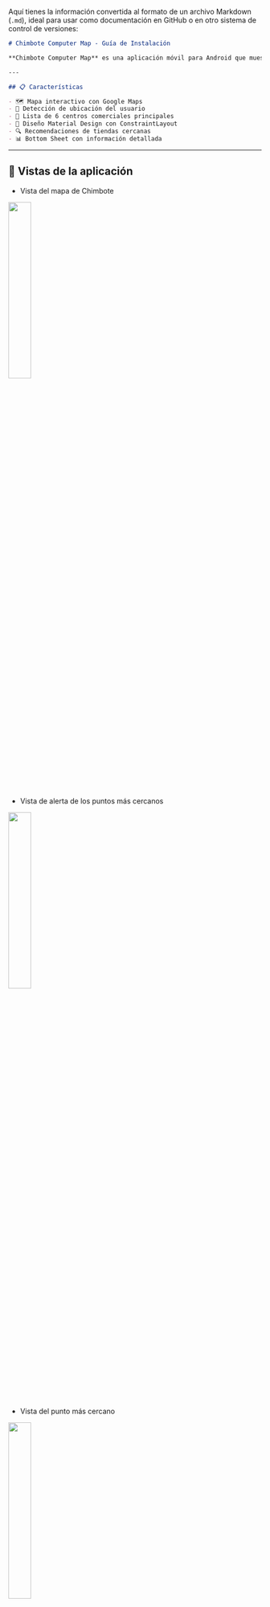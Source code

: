 Aquí tienes la información convertida al formato de un archivo Markdown (`.md`), ideal para usar como documentación en GitHub o en otro sistema de control de versiones:

````markdown
# Chimbote Computer Map - Guía de Instalación

**Chimbote Computer Map** es una aplicación móvil para Android que muestra en un mapa todos los establecimientos donde se venden equipos de cómputo en Chimbote, Perú.

---

## 📋 Características

- 🗺️ Mapa interactivo con Google Maps  
- 📍 Detección de ubicación del usuario  
- 🏪 Lista de 6 centros comerciales principales  
- 📱 Diseño Material Design con ConstraintLayout  
- 🔍 Recomendaciones de tiendas cercanas  
- 📊 Bottom Sheet con información detallada  
````
---

## 📱 Vistas de la aplicación

* Vista del mapa de Chimbote  
<img src="https://github.com/user-attachments/assets/ddd9d31c-ff93-447f-9c05-373c7656b1c1" width="30%" />

* Vista de alerta de los puntos más cercanos  
<img src="https://github.com/user-attachments/assets/f2b1a0bd-a294-44ae-be59-301c0cb7978c" width="30%" />

* Vista del punto más cercano  
<img src="https://github.com/user-attachments/assets/382b791c-6d29-4a83-a103-650da0af3e84" width="30%" />

* Vista de lista de todos los puntos de venta  
<img src="https://github.com/user-attachments/assets/4413646b-0a0c-4c90-946e-5c61d5a0f7d9" width="30%" />

---
````
## 🚀 Configuración del Proyecto

### 1. Crear el Proyecto en Android Studio

1. Abre Android Studio  
2. Crea un nuevo proyecto con los siguientes parámetros:
   - Template: Empty Activity  
   - Name: `AppTechPoint`  
   - Package: `com.example.apptechpoint`  
   - Language: Kotlin  
   - Minimum SDK: API 24  

### 2. Obtener API Key de Google Maps

1. Ve a [Google Cloud Console](https://console.cloud.google.com)  
2. Crea un proyecto o selecciona uno existente  
3. Habilita las siguientes APIs:
   - Maps SDK for Android  
   - Places API (opcional)  
   - Geocoding API (opcional)  
4. Crea una API Key y restríngela a tu aplicación Android  

### 3. Configurar el Proyecto

#### 3.1 `build.gradle` (nivel de proyecto)

```kotlin
plugins {
    id 'com.google.android.libraries.mapsplatform.secrets-gradle-plugin' version '2.0.1' apply false
}
````

#### 3.2 `strings.xml`

Reemplaza `TU_API_KEY_AQUI` con tu API Key real:

```xml
<string name="my_api_key">AIzaSyC...</string>
```

---

## 📁 Estructura de Archivos

```
app/src/main/
├── java/com/example/chimbotecomputermap/
│   ├── MainActivity.kt
│   ├── ComputerStore.kt
│   └── StoresAdapter.kt
├── res/
│   ├── layout/
│   │   ├── activity_main.xml
│   │   └── item_store.xml
│   ├── values/
│   │   ├── colors.xml
│   │   ├── strings.xml
│   │   └── themes.xml
│   └── drawable/
│       ├── bottom_sheet_background.xml
│       ├── bottom_sheet_handle.xml
│       ├── ic_location.xml
│       ├── ic_store.xml
│       └── ic_arrow_forward.xml
└── AndroidManifest.xml
```

---

## 🛠️ Instalación

1. **Copiar archivos**: Añade los archivos proporcionados en sus carpetas correspondientes.
2. **Sincronizar proyecto**: Haz clic en “Sync Now” en Android Studio.
3. **Permisos**: Verifica que los siguientes permisos estén en `AndroidManifest.xml`:

   * `ACCESS_FINE_LOCATION`
   * `ACCESS_COARSE_LOCATION`
   * `INTERNET`
   * `ACCESS_NETWORK_STATE`
4. **Probar la aplicación**:

   * Usa un emulador o dispositivo físico
   * Otorga los permisos de ubicación cuando se soliciten

---

## 📍 Ubicaciones Incluidas

* **Galerías Shopping Center** (-9.07370, -78.57712)
* **Centro Comercial Chimbote** (-9.07376, -78.58978)
* **Galerías Alfa** (-9.07486, -78.59126)
* **Chimbote Plaza Center** (-9.0741361, -78.5880261)
* **MegaPlaza Chimbote** (-9.1024389, -78.5576856)
* **Tu Centro Comercial Nuevo Chimbote** (-9.12798, -78.51976)

---

## 🎨 Características de Diseño

* Material Design 3
* ConstraintLayout
* Bottom Sheet
* FAB (Floating Action Button)
* RecyclerView
* Cards

---

## 🔧 Funcionalidades

### Detección de Ubicación

* Solicita permisos automáticamente
* Muestra ubicación actual en el mapa
* Calcula distancias a tiendas

### Recomendaciones

* Ordena tiendas por proximidad
* Muestra las 3 más cercanas
* Información detallada

### Interactividad

* Tocar marcadores para ver información
* Deslizar Bottom Sheet
* Tocar ítems de la lista para centrar el mapa

---

## 🚨 Troubleshooting

### Problemas Comunes

* **Mapa no se muestra**:

  * Verifica que la API Key sea válida
  * Habilita `Maps SDK for Android`
  * Verifica restricciones de la API Key

* **Error de permisos**:

  * Se solicitan automáticamente
  * También puedes otorgarlos manualmente:
    `Configuración > Aplicaciones`

* **Ubicación no funciona**:

  * Verifica que el GPS esté activado
  * Usa un dispositivo físico para mejor resultado
  * Verifica permisos otorgados

### Logs Útiles

```bash
adb logcat | grep ChimboteComputerMap
```

---

## 🔄 Personalización

### Agregar más tiendas

Edita el método `loadComputerStores()` en `MainActivity.kt`:

```kotlin
val storesJson = """
[
    {
        "name": "Nueva Tienda",
        "latitude": -9.0000,
        "longitude": -78.0000,
        "description": "Descripción de la tienda",
        "stores": ["Lista", "de", "establecimientos"]
    }
]
""".trimIndent()
```

### Cambiar colores

Edita `colors.xml`:

```xml
<color name="primary_color">#TU_COLOR_AQUI</color>
```

---

## 📱 Requisitos del Sistema

* Minimum SDK: Android 7.0 (API 24)
* Target SDK: Android 14 (API 34)
* Kotlin: 1.8+
* Google Play Services requerido para Maps

---
